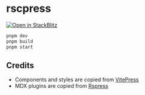 # rscpress

[![Open in StackBlitz](https://developer.stackblitz.com/img/open_in_stackblitz.svg)](https://stackblitz.com/github/hi-ogawa/rscpress?file=src%2Fexample%2Fguide%2Fgetting-started.md)

```js
pnpm dev
pnpm build
pnpm start
```

## Credits

- Components and styles are copied from [VitePress](https://vitepress.dev/)
- MDX plugins are copied from [Rspress](https://rspress.rs/)
